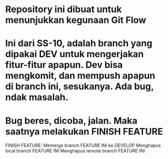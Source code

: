 Repository ini dibuat untuk menunjukkan kegunaan Git Flow
==
Ini dari SS-10, adalah branch yang dipakai DEV untuk mengerjakan fitur-fitur apapun.
Dev bisa mengkomit, dan mempush apapun di branch ini, sesukanya.
Ada bug, ndak masalah.
===

Bug beres, dicoba, jalan. Maka saatnya melakukan FINISH FEATURE
==

FINISH FEATURE:
Memerge branch FEATURE INI ke DEVELOP
Menghapus local branch FEATURE INI
Menghapus remote branch FEATURE INI